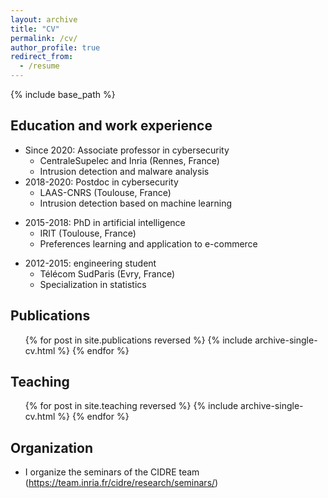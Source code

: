 ```yaml
---
layout: archive
title: "CV"
permalink: /cv/
author_profile: true
redirect_from:
  - /resume
---
```


{% include base_path %}

## Education and work experience
- Since 2020: Associate professor in cybersecurity
    - CentraleSupelec and Inria (Rennes, France)
    - Intrusion detection and malware analysis
- 2018-2020: Postdoc in cybersecurity
    - LAAS-CNRS (Toulouse, France)
    - Intrusion detection based on machine learning
* 2015-2018: PhD in artificial intelligence
    - IRIT (Toulouse, France)
    - Preferences learning and application to e-commerce
- 2012-2015: engineering student
    - Télécom SudParis (Evry, France)
    - Specialization in statistics

## Publications
  <ul>{% for post in site.publications reversed %}
    {% include archive-single-cv.html %}
  {% endfor %}</ul>
  
<!-- Talks -->
<!-- ====== -->
<!--   <ul>{% for post in site.talks %} -->
<!--     {% include archive-single-talk-cv.html %} -->
<!--   {% endfor %}</ul> -->
  
## Teaching
  <ul>{% for post in site.teaching reversed %}
    {% include archive-single-cv.html %}
  {% endfor %}</ul>
  

## Organization

- I organize the seminars of the CIDRE team (https://team.inria.fr/cidre/research/seminars/)
